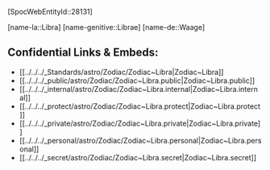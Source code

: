 ﻿---
confidential: public
isDeleted: false
isReadOnly: false
tags:
- astro/Zodiac
type: Zodiac
ZodiacPos: 7
---

[SpocWebEntityId::28131]



[name-la::Libra]
[name-genitive::Librae]
[name-de::Waage]


## Confidential Links & Embeds: 
- [[../../../_Standards/astro/Zodiac/Zodiac~Libra|Zodiac~Libra]] 
- [[../../../_public/astro/Zodiac/Zodiac~Libra.public|Zodiac~Libra.public]] 
- [[../../../_internal/astro/Zodiac/Zodiac~Libra.internal|Zodiac~Libra.internal]] 
- [[../../../_protect/astro/Zodiac/Zodiac~Libra.protect|Zodiac~Libra.protect]] 
- [[../../../_private/astro/Zodiac/Zodiac~Libra.private|Zodiac~Libra.private]] 
- [[../../../_personal/astro/Zodiac/Zodiac~Libra.personal|Zodiac~Libra.personal]] 
- [[../../../_secret/astro/Zodiac/Zodiac~Libra.secret|Zodiac~Libra.secret]] 
